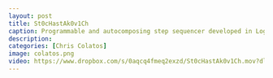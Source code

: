 ```yaml
---
layout: post
title: St0cHastAk0v1Ch
caption: Programmable and autocomposing step sequencer developed in Logic’s MIDI Environment. Video features Mike Keneally on guitar. &nbsp; <a href="https://ccolatos.github.io/colatos_logic_step_sequencer.zip"> CLICK <font color="red">HERE</font> TO DOWNLOAD THE SEQUENCER</a> 
description: 
categories: [Chris Colatos]
image: colatos.png
video: https://www.dropbox.com/s/0aqcq4fmeq2exzd/St0cHastAk0v1Ch.mov?dl=1
---
```

